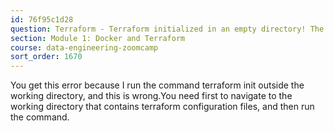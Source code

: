 ```yaml
---
id: 76f95c1d28
question: Terraform - Terraform initialized in an empty directory! The directory has no Terraform configuration files. You may begin working with Terraform immediately by creating Terraform configuration files.g
section: Module 1: Docker and Terraform
course: data-engineering-zoomcamp
sort_order: 1670
---
```


You get this error because I run the command terraform init outside the working directory, and this is wrong.You need first to navigate to the working directory that contains terraform configuration files, and then run the command.

